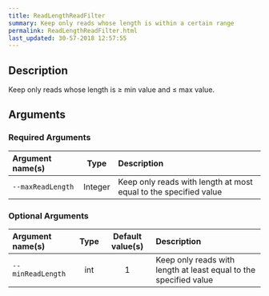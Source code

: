 ```yaml
---
title: ReadLengthReadFilter
summary: Keep only reads whose length is within a certain range
permalink: ReadLengthReadFilter.html
last_updated: 30-57-2018 12:57:55
---
```



## Description

Keep only reads whose length is &ge; min value and &le; max value.

## Arguments

### Required Arguments

| Argument name(s) | Type | Description |
| :--------------- | :--: | :------ |
| `--maxReadLength` | Integer | Keep only reads with length at most equal to the specified value |

### Optional Arguments

| Argument name(s) | Type | Default value(s) | Description |
| :--------------- | :--: | :--------------: | :------ |
| `--minReadLength` | int | 1 | Keep only reads with length at least equal to the specified value |



